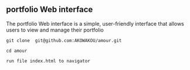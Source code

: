 ## portfolio Web interface
The portfolio Web interface is a simple, user-friendly interface that allows users to view and manage their portfolio

    git clone  git@github.com:AKOWAKOU/amour.git

    cd amour

    run file index.html to navigator